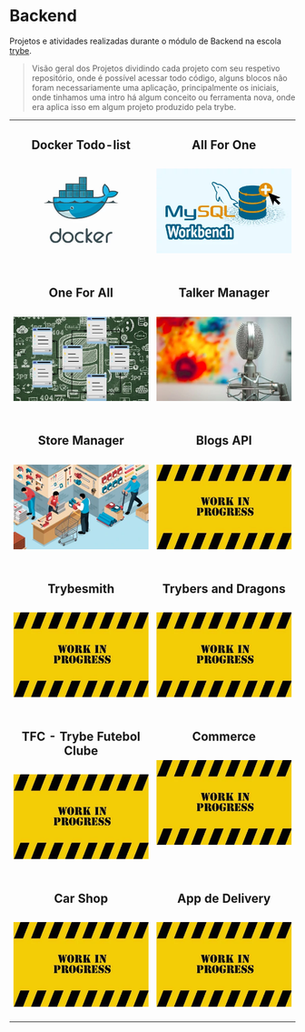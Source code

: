# Backend

Projetos e atividades realizadas durante o módulo de Backend na escola [trybe](https://www.betrybe.com/).
>Visão geral dos Projetos dividindo cada projeto com seu respetivo repositório, onde é possível acessar todo código, alguns blocos não foram necessariamente uma aplicação, principalmente os iniciais, onde tinhamos uma intro há algum conceito ou ferramenta nova, onde era aplica isso em algum projeto produzido pela trybe.

<table>
  <tr valign="top">
    <td width="50%" align="center">
      <h2>
        Docker Todo-list
      <h2>
      <a href="https://github.com/davidrogger/trybe-docker-todo-list">
      <img src="./imgs/01_docker_todo_list.webp">
      </a>
    </td>
    <td width="50%" align="center">
      <h2>
        All For One
      <h2>
      <a href="https://github.com/davidrogger/trybe-mysql-all-for-one">
      <img src="./imgs/02_mysql_all_for_one.webp">
      </a>
    </td>
  </tr>

  <tr valign="top">
    <td width="50%" align="center">
      <h2>
        One For All
      <h2>
      <a href="https://github.com/davidrogger/trybe-mysql-one-for-all">
      <img src="./imgs/03_mysql_one_for_all.webp">
      </a>
    </td>
    <td width="50%" align="center">
      <h2>
        Talker Manager
      <h2>
      <a href="https://github.com/davidrogger/trybe-project-talker-manager">
      <img src="./imgs/04_project_talker_manager.webp">
      </a>
    </td>
  </tr>

  <tr valign="top">
    <td width="50%" align="center">
      <h2>
        Store Manager
      <h2>
      <a href="https://github.com/davidrogger/trybe-project-store-manager">
      <img src="./imgs/05_project_store_manager.webp">
      </a>
    </td>
    <td width="50%" align="center">
      <h2>
        Blogs API
      <h2>
      <a href="https://github.com/davidrogger/trybe-project-blogs-api">
      <img src="./imgs/placeholder_400x250.webp">
      </a>
    </td>
  </tr>

  <tr valign="top">
    <td width="50%" align="center">
      <h2>
        Trybesmith
      <h2>
      <a href="https://github.com/davidrogger/trybe-project-trybesmith">
      <img src="./imgs/placeholder_400x250.webp">
      </a>
    </td>
    <td width="50%" align="center">
      <h2>
        Trybers and Dragons
      <h2>
      <a href="https://github.com/davidrogger/trybe-project-trybers-and-dragons">
      <img src="./imgs/placeholder_400x250.webp">
      </a>
    </td>
  </tr>

  <tr valign="top">
    <td width="50%" align="center">
      <h2>
        TFC - Trybe Futebol Clube
      <h2>
      <a href="https://github.com/davidrogger/trybe-project-futebol-club">
      <img src="./imgs/placeholder_400x250.webp">
      </a>
    </td>
        <td width="50%" align="center">
      <h2>
        Commerce
      <h2>
      <a href="https://github.com/davidrogger/trybe-project-commerce">
      <img src="./imgs/placeholder_400x250.webp">
      </a>
    </td>
  </tr>

  <tr valign="top">
    <td width="50%" align="center">
      <h2>
        Car Shop
      <h2>
      <a href="https://github.com/davidrogger/trybe-project-car-shop">
      <img src="./imgs/placeholder_400x250.webp">
      </a>
    </td>
        <td width="50%" align="center">
      <h2>
        App de Delivery
      <h2>
      <a href="https://github.com/davidrogger/trybe-project-app-delivery">
      <img src="./imgs/placeholder_400x250.webp">
      </a>
    </td>
  </tr>
</table>
